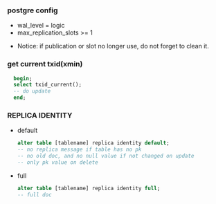 ### postgre config
- wal_level = logic
- max_replication_slots >= 1
  
* Notice: if publication or slot no longer use, do not forget to clean it.


### get current txid(xmin)
``` sql
  begin;
  select txid_current();
  -- do update
  end;
```
### REPLICA IDENTITY
- default
  ``` sql
  alter table [tablename] replica identity default;
  -- no replica message if table has no pk
  -- no old doc, and no null value if not changed on update
  -- only pk value on delete
  ```
- full
  ``` sql
  alter table [tablename] replica identity full;
  -- full doc
  ```